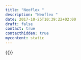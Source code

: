 ```yaml
---
title: "Neoflex "
description: "Neoflex "
date: 2017-10-25T10:39:22+02:00
draft: false
contact: true
contacthidden: true
mycontent: static
---
```

{{<partner-single
company="Neoflex "
type="si"
website="https://www.neoflex.ru/"
countrycode="RU"
city="Moscow"
description="Neoflex creates IT platforms for digital business transformation which helps our customers gain a sustainable competitive advantages in the digital era.We focus on custom software development using сutting edge technologies and modern software development methodologies.Our industry and technological expertise, enhanced by our own software accelerators, allow us to solve business tasks of any level of complexity. Among our customers are more than half of the Russian’s Top-100 banks, 11 bank of world’s TOP-100, as well as companies from 18 countries in Europe, Asia and Africa."
siregion="emea"
level="certified"
logo="//images.ctfassets.net/vpidbgnakfvf/5HYkhokZ6nKx28XNfYY7aX/2f755003c49c5fff5526be39594b4bb2/neoflex__logo.png">}}